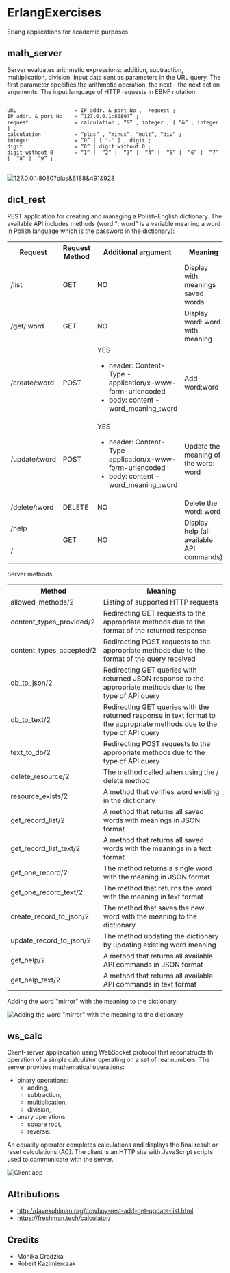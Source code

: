 # ErlangExercises
Erlang applications for academic purposes

## math_server
Server evaluates arithmetic expressions: addition, subtraction, multiplication, division. Input data sent as parameters in the URL query. The first parameter specifies the arithmetic operation, the next - the next action arguments. The input language of HTTP requests in EBNF notation:
<pre>
<code>
URL                   = IP addr. & port No ,  request ;
IP addr. & port No    = “127.0.0.1:8080?” ;
request               = calculation , “&” , integer , { “&” , integer } ;
calculation           = “plus” , “minus”, “mult”, “div” ;
integer               = “0” | [ "-" ] , digit ;
digit                 = “0” | digit without 0 ;
digit without 0       = “1” |  “2” |  “3” |  “4” |  “5” |  “6” |  “7” |  “8” |  “9” ;
</code>
</pre>

![127.0.0.1:8080?plus&6188&491&928](https://github.com/kazimierczak-robert/ErlangExercises/blob/master/SC/math_server.PNG)

## dict_rest
REST application for creating and managing a Polish-English dictionary. The available API includes methods (word ": word" is a variable meaning a word in Polish language which is the password in the dictionary):

<table>
  <tr>
    <th>Request</th>
    <th>Request Method</th>
    <th>Additional argument</th>
    <th>Meaning</th>
  </tr>
  <tr>
    <td>/list</td>
    <td>GET</td>
    <td>NO</td>
    <td>Display with meanings saved words</td>
  </tr>
  <tr>
    <td>/get/:word</td>
    <td>GET</td>
    <td>NO</td>
    <td>Display word: word with meaning</td>
  </tr>
  <tr>
    <td>/create/:word</td>
    <td>POST</td>
    <td>
      YES	
	    
  - header: Content-Type - application/x-www-form-urlencoded
  - body: content - word_meaning_:word
    </td>
    <td>Add word:word</td>
  </tr>
  <tr>
    <td>/update/:word</td>
    <td>POST</td>
    <td> 
      YES  
	    
  - header: Content-Type - application/x-www-form-urlencoded	
  - body: content - word_meaning_:word</td>
    <td>Update the meaning of the word: word</td>
  </tr>
  <tr>
    <td>/delete/:word</td>
    <td>DELETE</td>
    <td>NO</td>
    <td>Delete the word: word</td>
  </tr>
  <tr>
    <td>/help</td>
    <td rowspan="2">GET</td>
    <td rowspan="2">NO</td>
    <td rowspan="2">Display help (all available API commands)</td>
  </tr>
  <tr>
    <td>/</td>
  </tr>
</table>

Server methods:
<table>
  <tr>
    <th>Method</th>
    <th>Meaning</th>
  </tr>
  <tr>
    <td>allowed_methods/2</td>
    <td>Listing of supported HTTP requests</td>
  </tr>
  <tr>
    <td>content_types_provided/2</td>
    <td>Redirecting GET requests to the appropriate methods due to the format of the returned response</td>
  </tr>
  <tr>
    <td>content_types_accepted/2</td>
    <td>Redirecting POST requests to the appropriate methods due to the format of the query received</td>
  </tr>
  <tr>
    <td>db_to_json/2</td>
    <td>Redirecting GET queries with returned JSON response to the appropriate methods due to the type of API query</td>
  </tr>
  <tr>
    <td>db_to_text/2</td>
    <td>Redirecting GET queries with the returned response in text format to the appropriate methods due to the type of API query</td>
  </tr>
  <tr>
    <td>text_to_db/2</td>
    <td>Redirecting POST requests to the appropriate methods due to the type of API query</td>
  </tr>
  <tr>
    <td>delete_resource/2</td>
    <td>The method called when using the / delete method</td>
  </tr>
  <tr>
    <td>resource_exists/2</td>
    <td>A method that verifies word existing in the dictionary</td>
  </tr>
  <tr>
    <td>get_record_list/2</td>
    <td>A method that returns all saved words with meanings in JSON format</td>
  </tr>
  <tr>
    <td>get_record_list_text/2</td>
    <td>A method that returns all saved words with the meanings in a text format</td>
  </tr>
  <tr>
    <td>get_one_record/2</td>
    <td>The method returns a single word with the meaning in JSON format</td>
  </tr>
  <tr>
    <td>get_one_record_text/2</td>
    <td>The method that returns the word with the meaning in text format</td>
  </tr>
  <tr>
    <td>create_record_to_json/2</td>
    <td>The method that saves the new word with the meaning to the dictionary</td>
  </tr>
  <tr>
    <td>update_record_to_json/2</td>
    <td>The method updating the dictionary by updating existing word meaning</td>
  </tr>
  <tr>
    <td>get_help/2</td>
    <td>A method that returns all available API commands in JSON format</td>
  </tr>
  <tr>
    <td>get_help_text/2</td>
    <td>A method that returns all available API commands in text format</td>
  </tr>
</table>

Adding the word "mirror" with the meaning to the dictionary:

![Adding the word "mirror" with the meaning to the dictionary](https://github.com/kazimierczak-robert/ErlangExercises/blob/master/SC/dict_rest.PNG)

## ws_calc
Client-server appliacation using WebSocket protocol that reconstructs th operation of a simple calculator operating on a set of real numbers. The server provides mathematical operations:
- binary operations:
  - adding,
  - subtraction,
  - multiplication, 
  - division,
- unary operations:
  - square root,
  - reverse.

An equality operator completes calculations and displays the final result or reset calculations (AC). The client is an HTTP site with JavaScript scripts used to communicate with the server.

![Client app](https://github.com/kazimierczak-robert/ErlangExercises/blob/master/SC/ws_calc.png)
  
## Attributions
- http://davekuhlman.org/cowboy-rest-add-get-update-list.html
- https://freshman.tech/calculator/
 
## Credits
* Monika Grądzka
* Robert Kazimierczak
